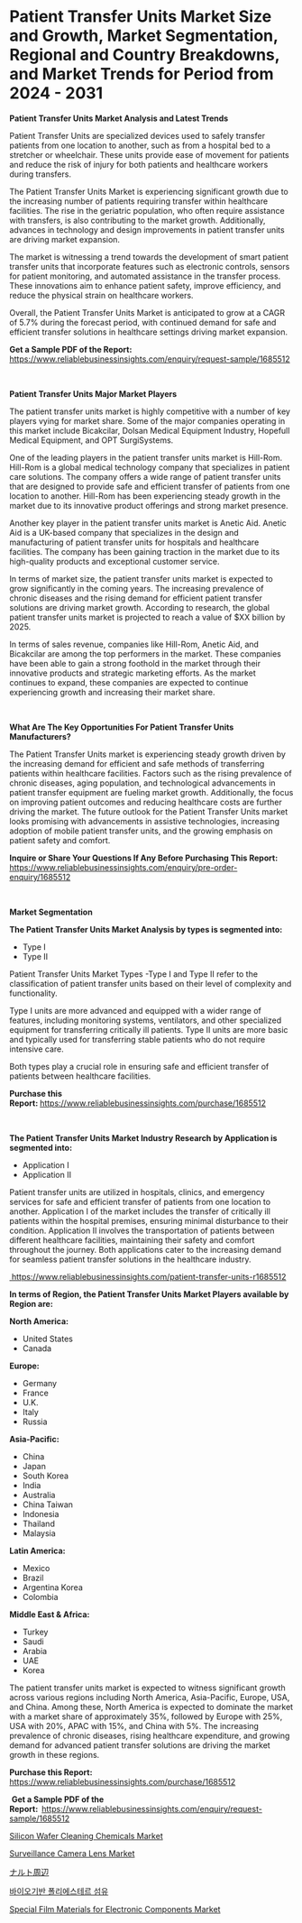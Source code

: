 <p><h1>Patient Transfer Units Market Size and Growth, Market Segmentation, Regional and Country Breakdowns, and Market Trends for Period from 2024 -  2031</h1></p><p><strong>Patient Transfer Units Market Analysis and Latest Trends</strong></p>
<p><p>Patient Transfer Units are specialized devices used to safely transfer patients from one location to another, such as from a hospital bed to a stretcher or wheelchair. These units provide ease of movement for patients and reduce the risk of injury for both patients and healthcare workers during transfers.</p><p>The Patient Transfer Units Market is experiencing significant growth due to the increasing number of patients requiring transfer within healthcare facilities. The rise in the geriatric population, who often require assistance with transfers, is also contributing to the market growth. Additionally, advances in technology and design improvements in patient transfer units are driving market expansion.</p><p>The market is witnessing a trend towards the development of smart patient transfer units that incorporate features such as electronic controls, sensors for patient monitoring, and automated assistance in the transfer process. These innovations aim to enhance patient safety, improve efficiency, and reduce the physical strain on healthcare workers.</p><p>Overall, the Patient Transfer Units Market is anticipated to grow at a CAGR of 5.7% during the forecast period, with continued demand for safe and efficient transfer solutions in healthcare settings driving market expansion.</p></p>
<p><strong>Get a Sample PDF of the Report:&nbsp;</strong> <a href="https://www.reliablebusinessinsights.com/enquiry/request-sample/1685512">https://www.reliablebusinessinsights.com/enquiry/request-sample/1685512</a></p>
<p>&nbsp;</p>
<p><strong>Patient Transfer Units Major Market Players</strong></p>
<p><p>The patient transfer units market is highly competitive with a number of key players vying for market share. Some of the major companies operating in this market include Bicakcilar, Dolsan Medical Equipment Industry, Hopefull Medical Equipment, and OPT SurgiSystems.</p><p>One of the leading players in the patient transfer units market is Hill-Rom. Hill-Rom is a global medical technology company that specializes in patient care solutions. The company offers a wide range of patient transfer units that are designed to provide safe and efficient transfer of patients from one location to another. Hill-Rom has been experiencing steady growth in the market due to its innovative product offerings and strong market presence.</p><p>Another key player in the patient transfer units market is Anetic Aid. Anetic Aid is a UK-based company that specializes in the design and manufacturing of patient transfer units for hospitals and healthcare facilities. The company has been gaining traction in the market due to its high-quality products and exceptional customer service.</p><p>In terms of market size, the patient transfer units market is expected to grow significantly in the coming years. The increasing prevalence of chronic diseases and the rising demand for efficient patient transfer solutions are driving market growth. According to research, the global patient transfer units market is projected to reach a value of $XX billion by 2025.</p><p>In terms of sales revenue, companies like Hill-Rom, Anetic Aid, and Bicakcilar are among the top performers in the market. These companies have been able to gain a strong foothold in the market through their innovative products and strategic marketing efforts. As the market continues to expand, these companies are expected to continue experiencing growth and increasing their market share.</p></p>
<p>&nbsp;</p>
<p><strong>What Are The Key Opportunities For Patient Transfer Units Manufacturers?</strong></p>
<p><p>The Patient Transfer Units market is experiencing steady growth driven by the increasing demand for efficient and safe methods of transferring patients within healthcare facilities. Factors such as the rising prevalence of chronic diseases, aging population, and technological advancements in patient transfer equipment are fueling market growth. Additionally, the focus on improving patient outcomes and reducing healthcare costs are further driving the market. The future outlook for the Patient Transfer Units market looks promising with advancements in assistive technologies, increasing adoption of mobile patient transfer units, and the growing emphasis on patient safety and comfort.</p></p>
<p><strong>Inquire or Share Your Questions If Any Before Purchasing This Report:</strong> <a href="https://www.reliablebusinessinsights.com/enquiry/pre-order-enquiry/1685512">https://www.reliablebusinessinsights.com/enquiry/pre-order-enquiry/1685512</a></p>
<p>&nbsp;</p>
<p><strong>Market Segmentation</strong></p>
<p><strong>The Patient Transfer Units Market Analysis by types is segmented into:</strong></p>
<p><ul><li>Type I</li><li>Type II</li></ul></p>
<p><p>Patient Transfer Units Market Types -Type I and Type II refer to the classification of patient transfer units based on their level of complexity and functionality. </p><p>Type I units are more advanced and equipped with a wider range of features, including monitoring systems, ventilators, and other specialized equipment for transferring critically ill patients. Type II units are more basic and typically used for transferring stable patients who do not require intensive care.</p><p>Both types play a crucial role in ensuring safe and efficient transfer of patients between healthcare facilities.</p></p>
<p><strong>Purchase this Report:&nbsp;</strong><a href="https://www.reliablebusinessinsights.com/purchase/1685512">https://www.reliablebusinessinsights.com/purchase/1685512</a></p>
<p>&nbsp;</p>
<p><strong>The Patient Transfer Units Market Industry Research by Application is segmented into:</strong></p>
<p><ul><li>Application I</li><li>Application II</li></ul></p>
<p><p>Patient transfer units are utilized in hospitals, clinics, and emergency services for safe and efficient transfer of patients from one location to another. Application I of the market includes the transfer of critically ill patients within the hospital premises, ensuring minimal disturbance to their condition. Application II involves the transportation of patients between different healthcare facilities, maintaining their safety and comfort throughout the journey. Both applications cater to the increasing demand for seamless patient transfer solutions in the healthcare industry.</p></p>
<p><a href="https://www.reliablebusinessinsights.com/patient-transfer-units-r1685512">&nbsp;https://www.reliablebusinessinsights.com/patient-transfer-units-r1685512</a></p>
<p><strong>In terms of Region, the Patient Transfer Units Market Players available by Region are:</strong></p>
<p>
    <p> <strong> North America: </strong>
        <ul>
            <li>United States</li>
            <li>Canada</li>
        </ul>
        </p> 
    <p> <strong> Europe: </strong>
        <ul>
            <li>Germany</li>
            <li>France</li>
            <li>U.K.</li>
            <li>Italy</li>
            <li>Russia</li>
        </ul>
        </p> 
    <p> <strong> Asia-Pacific: </strong>
        <ul>
            <li>China</li>
            <li>Japan</li>
            <li>South Korea</li>
            <li>India</li>
            <li>Australia</li>
            <li>China Taiwan</li>
            <li>Indonesia</li>
            <li>Thailand</li>
            <li>Malaysia</li>
        </ul>
        </p> 
    <p> <strong> Latin America: </strong>
        <ul>
            <li>Mexico</li>
            <li>Brazil</li>
            <li>Argentina Korea</li>
            <li>Colombia</li>
        </ul>
        </p> 
    <p> <strong> Middle East & Africa: </strong>
        <ul>
            <li>Turkey</li>
            <li>Saudi</li>
            <li>Arabia</li>
            <li>UAE</li>
            <li>Korea</li>
        </ul>
    </p>
    </p>
<p><p>The patient transfer units market is expected to witness significant growth across various regions including North America, Asia-Pacific, Europe, USA, and China. Among these, North America is expected to dominate the market with a market share of approximately 35%, followed by Europe with 25%, USA with 20%, APAC with 15%, and China with 5%. The increasing prevalence of chronic diseases, rising healthcare expenditure, and growing demand for advanced patient transfer solutions are driving the market growth in these regions.</p></p>
<p><strong>Purchase this Report: </strong><a href="https://www.reliablebusinessinsights.com/purchase/1685512">https://www.reliablebusinessinsights.com/purchase/1685512</a></p>
<p>&nbsp;<strong>Get a Sample PDF of the Report:&nbsp;&nbsp;</strong><a href="https://www.reliablebusinessinsights.com/enquiry/request-sample/1685512">https://www.reliablebusinessinsights.com/enquiry/request-sample/1685512</a></p>
<p><strong></strong></p>
<p><p><a href="https://github.com/brentleyjimmiealvaradoz4l1rea/Market-Research-Report-List-2/blob/main/silicon-wafer-cleaning-chemicals-market.md">Silicon Wafer Cleaning Chemicals Market</a></p><p><a href="https://github.com/khayangel/Market-Research-Report-List-3/blob/main/surveillance-camera-lens-market.md">Surveillance Camera Lens Market</a></p><p><a href="https://github.com/hwbcz413288296/Market-Research-Report-List-2/blob/main/3735160102513.md">ナルト周辺</a></p><p><a href="https://github.com/KoleLedner/Market-Research-Report-List-1/blob/main/942463096016.md">바이오기반 폴리에스테르 섬유</a></p><p><a href="https://issuu.com/reportprime-2/docs/special-film-materials-for-electronic-components-m">Special Film Materials for Electronic Components Market</a></p></p>